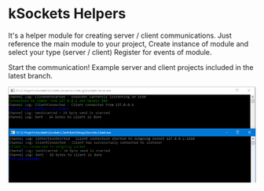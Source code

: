 # kSockets Helpers

It's a helper module for creating server / client communications.
Just reference the main module to your project,
Create instance of module and select your type (server / client)
Register for events of module.

Start the communication!
Example server and client projects included in the latest branch.

![alt text](https://raw.githubusercontent.com/kdrcetintas/ksockets/master/kSockChannel/Example.png)
